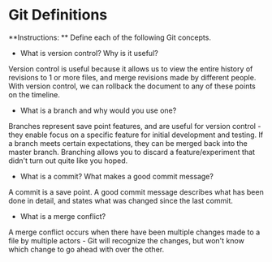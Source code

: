 # Git Definitions

**Instructions: ** Define each of the following Git concepts.

* What is version control?  Why is it useful?

Version control is useful because it allows us to view the entire history of revisions to 1 or more files, and merge revisions made by different people. With version control, we can rollback the document to any of these points on the timeline.

* What is a branch and why would you use one?

Branches represent save point features, and are useful for version control - they enable focus on a specific feature for initial development and testing. If a branch meets certain expectations, they can be merged back into the master branch. Branching allows you to discard a feature/experiment that didn't turn out quite like you hoped.

* What is a commit? What makes a good commit message?

A commit is a save point. A good commit message describes what has been done in detail, and states what was changed since the last commit.

* What is a merge conflict?

A merge conflict occurs when there have been multiple changes made to a file by multiple actors - Git will recognize the changes, but won't know which change to go ahead with over the other. 

# 